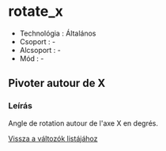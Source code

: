 # rotate\_x

* Technológia : Általános
* Csoport :  -
* Alcsoport : -
* Mód : -

## Pivoter autour de X

### Leírás

Angle de rotation autour de l'axe X en degrés.

[Vissza a változók listájához](../../variable_list)

